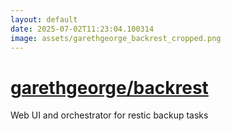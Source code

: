 ```yaml
---
layout: default
date: 2025-07-02T11:23:04.100314
image: assets/garethgeorge_backrest_cropped.png
---
```


# [garethgeorge/backrest](https://github.com/garethgeorge/backrest)

Web UI and orchestrator for restic backup tasks
